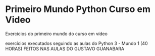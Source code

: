 # Primeiro Mundo Python Curso em Video
 Exercícios do primeiro mundo do curso em vídeo

exercícios executados seguindo as aulas do Python 3 - Mundo 1 (40 HORAS)
FEITOS NAS AULAS DO GUSTAVO GUANABARA